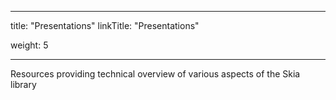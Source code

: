 
---
title: "Presentations"
linkTitle: "Presentations"

weight: 5

---


Resources providing technical overview of various aspects of the Skia library

